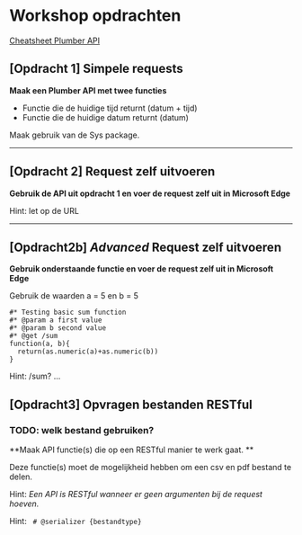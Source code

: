 # Workshop opdrachten

[Cheatsheet Plumber API](https://github.com/rstudio/cheatsheets/blob/master/plumber.pdf)


## [Opdracht 1] Simpele requests
**Maak een Plumber API met twee functies**


- Functie die de huidige tijd returnt (datum + tijd)
- Functie die de huidige datum returnt (datum)


Maak gebruik van de Sys package.

---

## [Opdracht 2] Request zelf uitvoeren
**Gebruik de API uit opdracht 1 en voer de request zelf uit in Microsoft Edge**

Hint: let op de URL

---

## [Opdracht2b] *Advanced* Request zelf uitvoeren
**Gebruik onderstaande functie en voer de request zelf uit in Microsoft Edge**

Gebruik de waarden a = 5 en b = 5

```
#* Testing basic sum function
#* @param a first value
#* @param b second value
#* @get /sum
function(a, b){
  return(as.numeric(a)+as.numeric(b))
}
```
Hint: /sum? ...

## [Opdracht3] Opvragen bestanden RESTful
### TODO: welk bestand gebruiken?
**Maak API functie(s) die op een RESTful manier te werk gaat. **

Deze functie(s) moet de mogelijkheid hebben om een csv en pdf bestand te delen.

Hint: *Een API is RESTful wanneer er geen argumenten bij de request hoeven.*

Hint: ``` # @serializer {bestandtype}```
